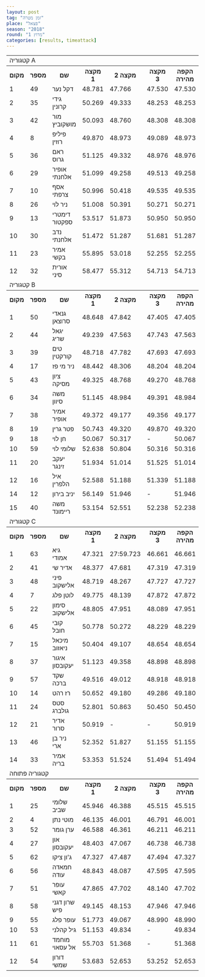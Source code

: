 ```yaml
---
layout: post
tag: "זמן מטרה"
place: "פצאל"
season: "2018"
round: "מרוץ 1"
categories: [results, timeattack]
---
```

<table class="line_color">
    <tr>
        <td colspan="99" class="title_font">קטגוריה A</td>
    </tr>
    <tr class="rnkh_bkcolor">
        <th class="rnkh_font">מקום</th>
        <th class="rnkh_font">מספר</th>
        <th class="rnkh_font">שם</th>
        <th class="rnkh_font">מקצה 1</th>
        <th class="rnkh_font">מקצה 2</th>
        <th class="rnkh_font">מקצה 3</th>
        <th class="rnkh_font">הקפה מהירה</th>
        <th class="rnkh_font">פער</th>
    </tr>
    <tr class="rnk_bkcolor">
        <td class="rnk_font">1</td>
        <td class="rnk_font">49</td>
        <td class="rnk_font">דקל נער</td>
        <td class="rnk_font">48.781</td>
        <td class="rnk_font">47.766</td>
        <td class="rnk_font">47.530</td>
        <td class="rnk_font">47.530</td>
        <td class="rnk_font">-</td>
    </tr>
    <tr class="rnk_bkcolor">
        <td class="rnk_font">2</td>
        <td class="rnk_font">35</td>
        <td class="rnk_font">גידי קרונין</td>
        <td class="rnk_font">50.269</td>
        <td class="rnk_font">49.333</td>
        <td class="rnk_font">48.253</td>
        <td class="rnk_font">48.253</td>
        <td class="rnk_font">0.723</td>
    </tr>
    <tr class="rnk_bkcolor">
        <td class="rnk_font">3</td>
        <td class="rnk_font">42</td>
        <td class="rnk_font">מור מושקוביץ</td>
        <td class="rnk_font">50.093</td>
        <td class="rnk_font">48.760</td>
        <td class="rnk_font">48.308</td>
        <td class="rnk_font">48.308</td>
        <td class="rnk_font">0.778</td>
    </tr>
    <tr class="rnk_bkcolor">
        <td class="rnk_font">4</td>
        <td class="rnk_font">8</td>
        <td class="rnk_font">פיליפ רוזין</td>
        <td class="rnk_font">49.870</td>
        <td class="rnk_font">48.973</td>
        <td class="rnk_font">49.089</td>
        <td class="rnk_font">48.973</td>
        <td class="rnk_font">1.443</td>
    </tr>
    <tr class="rnk_bkcolor">
        <td class="rnk_font">5</td>
        <td class="rnk_font">36</td>
        <td class="rnk_font">ראם גרוס</td>
        <td class="rnk_font">51.125</td>
        <td class="rnk_font">49.332</td>
        <td class="rnk_font">48.976</td>
        <td class="rnk_font">48.976</td>
        <td class="rnk_font">1.446</td>
    </tr>
    <tr class="rnk_bkcolor">
        <td class="rnk_font">6</td>
        <td class="rnk_font">29</td>
        <td class="rnk_font">אופיר אלחנתי</td>
        <td class="rnk_font">51.099</td>
        <td class="rnk_font">49.258</td>
        <td class="rnk_font">49.513</td>
        <td class="rnk_font">49.258</td>
        <td class="rnk_font">1.728</td>
    </tr>
    <tr class="rnk_bkcolor">
        <td class="rnk_font">7</td>
        <td class="rnk_font">10</td>
        <td class="rnk_font">אסף צרפתי</td>
        <td class="rnk_font">50.996</td>
        <td class="rnk_font">50.418</td>
        <td class="rnk_font">49.535</td>
        <td class="rnk_font">49.535</td>
        <td class="rnk_font">2.005</td>
    </tr>
    <tr class="rnk_bkcolor">
        <td class="rnk_font">8</td>
        <td class="rnk_font">26</td>
        <td class="rnk_font">ניר לוי</td>
        <td class="rnk_font">51.008</td>
        <td class="rnk_font">50.391</td>
        <td class="rnk_font">50.271</td>
        <td class="rnk_font">50.271</td>
        <td class="rnk_font">2.741</td>
    </tr>
    <tr class="rnk_bkcolor">
        <td class="rnk_font">9</td>
        <td class="rnk_font">13</td>
        <td class="rnk_font">דימטרי ספקטור</td>
        <td class="rnk_font">53.517</td>
        <td class="rnk_font">51.873</td>
        <td class="rnk_font">50.950</td>
        <td class="rnk_font">50.950</td>
        <td class="rnk_font">3.420</td>
    </tr>
    <tr class="rnk_bkcolor">
        <td class="rnk_font">10</td>
        <td class="rnk_font">30</td>
        <td class="rnk_font">נדב אלחנתי</td>
        <td class="rnk_font">51.472</td>
        <td class="rnk_font">51.287</td>
        <td class="rnk_font">51.681</td>
        <td class="rnk_font">51.287</td>
        <td class="rnk_font">3.757</td>
    </tr>
    <tr class="rnk_bkcolor">
        <td class="rnk_font">11</td>
        <td class="rnk_font">23</td>
        <td class="rnk_font">אמיר בקשי</td>
        <td class="rnk_font">55.895</td>
        <td class="rnk_font">53.018</td>
        <td class="rnk_font">52.255</td>
        <td class="rnk_font">52.255</td>
        <td class="rnk_font">4.725</td>
    </tr>
    <tr class="rnk_bkcolor">
        <td class="rnk_font">12</td>
        <td class="rnk_font">32</td>
        <td class="rnk_font">אורית סיני</td>
        <td class="rnk_font">58.477</td>
        <td class="rnk_font">55.312</td>
        <td class="rnk_font">54.713</td>
        <td class="rnk_font">54.713</td>
        <td class="rnk_font">7.183</td>
    </tr>
    <tr>
        <td colspan="99" class="title_font">קטגוריה B</td>
    </tr>
    <tr class="rnkh_bkcolor">
        <th class="rnkh_font">מקום</th>
        <th class="rnkh_font">מספר</th>
        <th class="rnkh_font">שם</th>
        <th class="rnkh_font">מקצה 1</th>
        <th class="rnkh_font">מקצה 2</th>
        <th class="rnkh_font">מקצה 3</th>
        <th class="rnkh_font">הקפה מהירה</th>
        <th class="rnkh_font">פער</th>
    </tr>
    <tr class="rnk_bkcolor">
        <td class="rnk_font">1</td>
        <td class="rnk_font">50</td>
        <td class="rnk_font">גנאדי סרוצאן</td>
        <td class="rnk_font">48.648</td>
        <td class="rnk_font">47.842</td>
        <td class="rnk_font">47.405</td>
        <td class="rnk_font">47.405</td>
        <td class="rnk_font">-</td>
    </tr>
    <tr class="rnk_bkcolor">
        <td class="rnk_font">2</td>
        <td class="rnk_font">44</td>
        <td class="rnk_font">יגאל שריג</td>
        <td class="rnk_font">49.239</td>
        <td class="rnk_font">47.563</td>
        <td class="rnk_font">47.743</td>
        <td class="rnk_font">47.563</td>
        <td class="rnk_font">0.158</td>
    </tr>
    <tr class="rnk_bkcolor">
        <td class="rnk_font">3</td>
        <td class="rnk_font">39</td>
        <td class="rnk_font">טים קורקטין</td>
        <td class="rnk_font">48.718</td>
        <td class="rnk_font">47.782</td>
        <td class="rnk_font">47.693</td>
        <td class="rnk_font">47.693</td>
        <td class="rnk_font">0.288</td>
    </tr>
    <tr class="rnk_bkcolor">
        <td class="rnk_font">4</td>
        <td class="rnk_font">17</td>
        <td class="rnk_font">ניר מי פז</td>
        <td class="rnk_font">48.442</td>
        <td class="rnk_font">48.306</td>
        <td class="rnk_font">48.204</td>
        <td class="rnk_font">48.204</td>
        <td class="rnk_font">0.799</td>
    </tr>
    <tr class="rnk_bkcolor">
        <td class="rnk_font">5</td>
        <td class="rnk_font">43</td>
        <td class="rnk_font">ציון מסיקה</td>
        <td class="rnk_font">49.325</td>
        <td class="rnk_font">48.768</td>
        <td class="rnk_font">49.270</td>
        <td class="rnk_font">48.768</td>
        <td class="rnk_font">1.363</td>
    </tr>
    <tr class="rnk_bkcolor">
        <td class="rnk_font">6</td>
        <td class="rnk_font">34</td>
        <td class="rnk_font">משה סיוון</td>
        <td class="rnk_font">51.145</td>
        <td class="rnk_font">48.984</td>
        <td class="rnk_font">49.391</td>
        <td class="rnk_font">48.984</td>
        <td class="rnk_font">1.579</td>
    </tr>
    <tr class="rnk_bkcolor">
        <td class="rnk_font">7</td>
        <td class="rnk_font">38</td>
        <td class="rnk_font">אמיר אופיר</td>
        <td class="rnk_font">49.372</td>
        <td class="rnk_font">49.177</td>
        <td class="rnk_font">49.356</td>
        <td class="rnk_font">49.177</td>
        <td class="rnk_font">1.772</td>
    </tr>
    <tr class="rnk_bkcolor">
        <td class="rnk_font">8</td>
        <td class="rnk_font">19</td>
        <td class="rnk_font">פטר גרין</td>
        <td class="rnk_font">50.743</td>
        <td class="rnk_font">49.320</td>
        <td class="rnk_font">49.870</td>
        <td class="rnk_font">49.320</td>
        <td class="rnk_font">1.915</td>
    </tr>
    <tr class="rnk_bkcolor">
        <td class="rnk_font">9</td>
        <td class="rnk_font">18</td>
        <td class="rnk_font">חן לוי</td>
        <td class="rnk_font">50.067</td>
        <td class="rnk_font">50.317</td>
        <td class="rnk_font">-</td>
        <td class="rnk_font">50.067</td>
        <td class="rnk_font">2.662</td>
    </tr>
    <tr class="rnk_bkcolor">
        <td class="rnk_font">10</td>
        <td class="rnk_font">59</td>
        <td class="rnk_font">שלומי לוי</td>
        <td class="rnk_font">52.638</td>
        <td class="rnk_font">50.804</td>
        <td class="rnk_font">50.316</td>
        <td class="rnk_font">50.316</td>
        <td class="rnk_font">2.911</td>
    </tr>
    <tr class="rnk_bkcolor">
        <td class="rnk_font">11</td>
        <td class="rnk_font">20</td>
        <td class="rnk_font">יעקב זינגר</td>
        <td class="rnk_font">51.934</td>
        <td class="rnk_font">51.014</td>
        <td class="rnk_font">51.525</td>
        <td class="rnk_font">51.014</td>
        <td class="rnk_font">3.609</td>
    </tr>
    <tr class="rnk_bkcolor">
        <td class="rnk_font">12</td>
        <td class="rnk_font">16</td>
        <td class="rnk_font">איל הלפרין</td>
        <td class="rnk_font">52.588</td>
        <td class="rnk_font">51.188</td>
        <td class="rnk_font">51.339</td>
        <td class="rnk_font">51.188</td>
        <td class="rnk_font">3.783</td>
    </tr>
    <tr class="rnk_bkcolor">
        <td class="rnk_font">14</td>
        <td class="rnk_font">12</td>
        <td class="rnk_font">יניב בירון</td>
        <td class="rnk_font">56.149</td>
        <td class="rnk_font">51.946</td>
        <td class="rnk_font">-</td>
        <td class="rnk_font">51.946</td>
        <td class="rnk_font">4.541</td>
    </tr>
    <tr class="rnk_bkcolor">
        <td class="rnk_font">15</td>
        <td class="rnk_font">40</td>
        <td class="rnk_font">משה ריימונד</td>
        <td class="rnk_font">53.154</td>
        <td class="rnk_font">52.551</td>
        <td class="rnk_font">52.238</td>
        <td class="rnk_font">52.238</td>
        <td class="rnk_font">4.833</td>
    </tr>
    <tr>
        <td colspan="99" class="title_font">קטגוריה C</td>
    </tr>
    <tr class="rnkh_bkcolor">
        <th class="rnkh_font">מקום</th>
        <th class="rnkh_font">מספר</th>
        <th class="rnkh_font">שם</th>
        <th class="rnkh_font">מקצה 1</th>
        <th class="rnkh_font">מקצה 2</th>
        <th class="rnkh_font">מקצה 3</th>
        <th class="rnkh_font">הקפה מהירה</th>
        <th class="rnkh_font">פער</th>
    </tr>
    <tr class="rnk_bkcolor">
        <td class="rnk_font">1</td>
        <td class="rnk_font">63</td>
        <td class="rnk_font">גיא אמודי</td>
        <td class="rnk_font">47.321</td>
        <td class="rnk_font">27:59.723</td>
        <td class="rnk_font">46.661</td>
        <td class="rnk_font">46.661</td>
        <td class="rnk_font">-</td>
    </tr>
    <tr class="rnk_bkcolor">
        <td class="rnk_font">2</td>
        <td class="rnk_font">41</td>
        <td class="rnk_font">אדיר שי</td>
        <td class="rnk_font">48.377</td>
        <td class="rnk_font">47.681</td>
        <td class="rnk_font">47.319</td>
        <td class="rnk_font">47.319</td>
        <td class="rnk_font">0.658</td>
    </tr>
    <tr class="rnk_bkcolor">
        <td class="rnk_font">3</td>
        <td class="rnk_font">48</td>
        <td class="rnk_font">פיני אלישקוב</td>
        <td class="rnk_font">48.719</td>
        <td class="rnk_font">48.267</td>
        <td class="rnk_font">47.727</td>
        <td class="rnk_font">47.727</td>
        <td class="rnk_font">1.066</td>
    </tr>
    <tr class="rnk_bkcolor">
        <td class="rnk_font">4</td>
        <td class="rnk_font">7</td>
        <td class="rnk_font">לוטן פלג</td>
        <td class="rnk_font">49.775</td>
        <td class="rnk_font">48.139</td>
        <td class="rnk_font">47.872</td>
        <td class="rnk_font">47.872</td>
        <td class="rnk_font">1.211</td>
    </tr>
    <tr class="rnk_bkcolor">
        <td class="rnk_font">5</td>
        <td class="rnk_font">22</td>
        <td class="rnk_font">סימון אלישקוב</td>
        <td class="rnk_font">48.805</td>
        <td class="rnk_font">47.951</td>
        <td class="rnk_font">48.089</td>
        <td class="rnk_font">47.951</td>
        <td class="rnk_font">1.290</td>
    </tr>
    <tr class="rnk_bkcolor">
        <td class="rnk_font">6</td>
        <td class="rnk_font">45</td>
        <td class="rnk_font">קובי חובל</td>
        <td class="rnk_font">50.778</td>
        <td class="rnk_font">50.272</td>
        <td class="rnk_font">48.229</td>
        <td class="rnk_font">48.229</td>
        <td class="rnk_font">1.568</td>
    </tr>
    <tr class="rnk_bkcolor">
        <td class="rnk_font">7</td>
        <td class="rnk_font">15</td>
        <td class="rnk_font">מיכאל ניאזוב</td>
        <td class="rnk_font">50.404</td>
        <td class="rnk_font">49.107</td>
        <td class="rnk_font">48.654</td>
        <td class="rnk_font">48.654</td>
        <td class="rnk_font">1.993</td>
    </tr>
    <tr class="rnk_bkcolor">
        <td class="rnk_font">8</td>
        <td class="rnk_font">37</td>
        <td class="rnk_font">איגור יעקובסון</td>
        <td class="rnk_font">51.123</td>
        <td class="rnk_font">49.358</td>
        <td class="rnk_font">48.898</td>
        <td class="rnk_font">48.898</td>
        <td class="rnk_font">2.237</td>
    </tr>
    <tr class="rnk_bkcolor">
        <td class="rnk_font">9</td>
        <td class="rnk_font">57</td>
        <td class="rnk_font">שקד ברכה</td>
        <td class="rnk_font">49.516</td>
        <td class="rnk_font">49.012</td>
        <td class="rnk_font">48.918</td>
        <td class="rnk_font">48.918</td>
        <td class="rnk_font">2.257</td>
    </tr>
    <tr class="rnk_bkcolor">
        <td class="rnk_font">10</td>
        <td class="rnk_font">14</td>
        <td class="rnk_font">רז רהט</td>
        <td class="rnk_font">50.652</td>
        <td class="rnk_font">49.180</td>
        <td class="rnk_font">49.286</td>
        <td class="rnk_font">49.180</td>
        <td class="rnk_font">2.519</td>
    </tr>
    <tr class="rnk_bkcolor">
        <td class="rnk_font">11</td>
        <td class="rnk_font">24</td>
        <td class="rnk_font">סטס גולברג</td>
        <td class="rnk_font">52.801</td>
        <td class="rnk_font">50.863</td>
        <td class="rnk_font">50.450</td>
        <td class="rnk_font">50.450</td>
        <td class="rnk_font">3.789</td>
    </tr>
    <tr class="rnk_bkcolor">
        <td class="rnk_font">12</td>
        <td class="rnk_font">21</td>
        <td class="rnk_font">אדיר סרור</td>
        <td class="rnk_font">50.919</td>
        <td class="rnk_font">-</td>
        <td class="rnk_font">-</td>
        <td class="rnk_font">50.919</td>
        <td class="rnk_font">4.258</td>
    </tr>
    <tr class="rnk_bkcolor">
        <td class="rnk_font">13</td>
        <td class="rnk_font">46</td>
        <td class="rnk_font">ניר בן ארי</td>
        <td class="rnk_font">52.352</td>
        <td class="rnk_font">51.827</td>
        <td class="rnk_font">51.155</td>
        <td class="rnk_font">51.155</td>
        <td class="rnk_font">4.494</td>
    </tr>
    <tr class="rnk_bkcolor">
        <td class="rnk_font">14</td>
        <td class="rnk_font">33</td>
        <td class="rnk_font">אמיר בריה</td>
        <td class="rnk_font">53.353</td>
        <td class="rnk_font">51.524</td>
        <td class="rnk_font">51.494</td>
        <td class="rnk_font">51.494</td>
        <td class="rnk_font">4.833</td>
    </tr>
    <tr>
        <td colspan="99" class="title_font">קטגוריה פתוחה</td>
    </tr>
    <tr class="rnkh_bkcolor">
        <th class="rnkh_font">מקום</th>
        <th class="rnkh_font">מספר</th>
        <th class="rnkh_font">שם</th>
        <th class="rnkh_font">מקצה 1</th>
        <th class="rnkh_font">מקצה 2</th>
        <th class="rnkh_font">מקצה 3</th>
        <th class="rnkh_font">הקפה מהירה</th>
        <th class="rnkh_font">פער</th>
    </tr>
    <tr class="rnk_bkcolor">
        <td class="rnk_font">1</td>
        <td class="rnk_font">25</td>
        <td class="rnk_font">שלומי שביב</td>
        <td class="rnk_font">45.946</td>
        <td class="rnk_font">46.388</td>
        <td class="rnk_font">45.515</td>
        <td class="rnk_font">45.515</td>
        <td class="rnk_font">-</td>
    </tr>
    <tr class="rnk_bkcolor">
        <td class="rnk_font">2</td>
        <td class="rnk_font">4</td>
        <td class="rnk_font">מוטי נתן</td>
        <td class="rnk_font">46.135</td>
        <td class="rnk_font">46.001</td>
        <td class="rnk_font">46.791</td>
        <td class="rnk_font">46.001</td>
        <td class="rnk_font">0.486</td>
    </tr>
    <tr class="rnk_bkcolor">
        <td class="rnk_font">3</td>
        <td class="rnk_font">52</td>
        <td class="rnk_font">ערן גומר</td>
        <td class="rnk_font">46.588</td>
        <td class="rnk_font">46.361</td>
        <td class="rnk_font">46.211</td>
        <td class="rnk_font">46.211</td>
        <td class="rnk_font">0.696</td>
    </tr>
    <tr class="rnk_bkcolor">
        <td class="rnk_font">4</td>
        <td class="rnk_font">27</td>
        <td class="rnk_font">און יעקובסון</td>
        <td class="rnk_font">48.403</td>
        <td class="rnk_font">47.067</td>
        <td class="rnk_font">46.738</td>
        <td class="rnk_font">46.738</td>
        <td class="rnk_font">1.223</td>
    </tr>
    <tr class="rnk_bkcolor">
        <td class="rnk_font">5</td>
        <td class="rnk_font">62</td>
        <td class="rnk_font">ג'ון ציקו</td>
        <td class="rnk_font">47.327</td>
        <td class="rnk_font">47.487</td>
        <td class="rnk_font">47.494</td>
        <td class="rnk_font">47.327</td>
        <td class="rnk_font">1.812</td>
    </tr>
    <tr class="rnk_bkcolor">
        <td class="rnk_font">6</td>
        <td class="rnk_font">56</td>
        <td class="rnk_font">חמאדה עודה</td>
        <td class="rnk_font">48.843</td>
        <td class="rnk_font">48.087</td>
        <td class="rnk_font">47.595</td>
        <td class="rnk_font">47.595</td>
        <td class="rnk_font">2.080</td>
    </tr>
    <tr class="rnk_bkcolor">
        <td class="rnk_font">7</td>
        <td class="rnk_font">51</td>
        <td class="rnk_font">עופר קאשי</td>
        <td class="rnk_font">47.865</td>
        <td class="rnk_font">47.702</td>
        <td class="rnk_font">48.140</td>
        <td class="rnk_font">47.702</td>
        <td class="rnk_font">2.187</td>
    </tr>
    <tr class="rnk_bkcolor">
        <td class="rnk_font">8</td>
        <td class="rnk_font">58</td>
        <td class="rnk_font">שרון דגני פיש</td>
        <td class="rnk_font">49.145</td>
        <td class="rnk_font">48.153</td>
        <td class="rnk_font">47.946</td>
        <td class="rnk_font">47.946</td>
        <td class="rnk_font">2.431</td>
    </tr>
    <tr class="rnk_bkcolor">
        <td class="rnk_font">9</td>
        <td class="rnk_font">55</td>
        <td class="rnk_font">עופר פלג</td>
        <td class="rnk_font">51.773</td>
        <td class="rnk_font">49.067</td>
        <td class="rnk_font">48.990</td>
        <td class="rnk_font">48.990</td>
        <td class="rnk_font">3.475</td>
    </tr>
    <tr class="rnk_bkcolor">
        <td class="rnk_font">10</td>
        <td class="rnk_font">53</td>
        <td class="rnk_font">גיל קהלני</td>
        <td class="rnk_font">51.153</td>
        <td class="rnk_font">49.834</td>
        <td class="rnk_font">-</td>
        <td class="rnk_font">49.834</td>
        <td class="rnk_font">4.319</td>
    </tr>
    <tr class="rnk_bkcolor">
        <td class="rnk_font">11</td>
        <td class="rnk_font">61</td>
        <td class="rnk_font">מוחמד אל עסאוי</td>
        <td class="rnk_font">55.703</td>
        <td class="rnk_font">51.368</td>
        <td class="rnk_font">-</td>
        <td class="rnk_font">51.368</td>
        <td class="rnk_font">5.853</td>
    </tr>
    <tr class="rnk_bkcolor">
        <td class="rnk_font">12</td>
        <td class="rnk_font">54</td>
        <td class="rnk_font">דורון שמשי</td>
        <td class="rnk_font">53.683</td>
        <td class="rnk_font">52.653</td>
        <td class="rnk_font">53.252</td>
        <td class="rnk_font">52.653</td>
        <td class="rnk_font">7.138</td>
    </tr>
</table>
